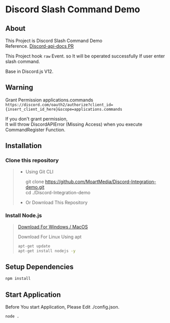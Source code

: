 # Discord Slash Command Demo

## About
This Project is Discord Slash Command Demo  
Reference. [Discord-api-docs PR](https://github.com/discord/discord-api-docs/pull/2295)  

This Project hook `raw` Event. so It will be operated successfully If user enter slash command.  

Base in Discord.js V12.

## Warning

Grant Permission applications.commands  
`https://discord.com/oauth2/authorize?client_id={insert_client_id_here}&scope=applications.commands`  

If you don't grant permission,  
It will throw DiscordAPIError (Missing Access) when you execute CommandRegister Function.

## Installation

### Clone this repository

> - Using Git CLI  
>
>
>   git clone <https://github.com/MoartMedia/Discord-Integration-demo.git>  
>   cd ./Discord-Integration-demo  
>  
> - Or Download This Repository  

### Install Node.js

> [Download For Windows / MacOS](https://nodejs.org/en/download/)  
>
> Download For Linux Using apt
>
> ```bash
> apt-get update
> apt-get install nodejs -y
> ```

## Setup Dependencies

```bash
npm install
```  

## Start Application
Before You start Application, Please Edit ./config.json.  

```bash
node .
```
